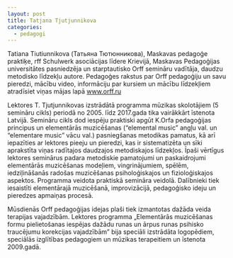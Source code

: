 ```yaml
---
layout: post
title: Tatjana Tjutjunnikova
categories:
  - pedagogi
---
```

Tatiana Tiutiunnikova (Татьяна Тютюнникова), Maskavas pedagoģe praktiķe,  rff  Schulwerk asociācijas līdere Krievijā, Maskavas Pedagoģijas universitātes pasniedzēja un  starptautisko Orff semināru vadītāja, daudzu metodisko līdzekļu autore. Pedagoģes rakstus par Orff pedagoģiju un savu pieredzi, mācību video, informāciju par kursiem un mācību līdzekļiem atradīsiet viņas mājas lapā www.orff.ru
<!--content-->
Lektores T. Tjutjunnikovas izstrādātā programma mūzikas skolotājiem (5 semināru cikls) periodā no 2005. līdz 2017.gada tika vairākkārt īstenota Latvijā. 
Semināru cikls dod iespēju praktiski apgūt K.Orfa pedagoģijas principus un elementārās muzicēšanas 
(“elemental music” angļu val. un “elementare music” vācu val.) pasniegšanas metodikas pamatus, kā arī iepazīties ar lektores  pieeju un pieredzi, kas ir sistematizēta un sīki aprakstīta viņas radītajos daudzajos metodiskajos līdzekļos. Īpaši vērtīgus lektores  seminārus padara metodiskie pamatojumi un paskaidrojumi elementārās muzicēšanas modeļiem, vingrinājumiem, spēlēm,  iedziļināšanās radošas muzicēšanas  psiholoģiskajos un fizioloģiskajos   aspektos. Programma veidota praktiskā semināra veidolā. Dalībnieki tiek iesaistīti elementārajā muzicēšanā, improvizācijā, pedagoģisko ideju un pieredzes apmaiņas procesā.
  
Mūsdienās Orff pedagoģijas idejas plaši tiek izmantotas dažāda veida terapijas vajadzībām. Lektores programma „Elementārās muzicēšanas formu pielietošanas iespējas dažādu runas un ārpus runas psihisko traucējumu korekcijas vajadzībām” bija speciāli izstrādāta logopēdiem, speciālās izglītības pedagogiem un mūzikas terapeitiem un īstenota 2009.gadā.

